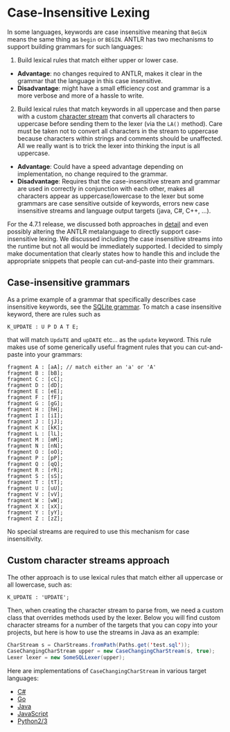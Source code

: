# Case-Insensitive Lexing

In some languages, keywords are case insensitive meaning that `BeGiN` means the same thing as `begin` or `BEGIN`. ANTLR has two mechanisms to support building grammars for such languages:

1. Build lexical rules that match either upper or lower case.
  * **Advantage**: no changes required to ANTLR, makes it clear in the grammar that the language in this case insensitive.
  * **Disadvantage**: might have a small efficiency cost and grammar is a more verbose and more of a hassle to write.

2. Build lexical rules that match keywords in all uppercase and then parse with a custom [character stream](https://github.com/antlr/antlr4/blob/master/runtime/Java/src/org/antlr/v4/runtime/CharStream.java) that converts all characters to uppercase before sending them to the lexer (via the `LA()` method). Care must be taken not to convert all characters in the stream to uppercase because characters within strings and comments should be unaffected. All we really want is to trick the lexer into thinking the input is all uppercase.
  * **Advantage**: Could have a speed advantage depending on implementation, no change required to the grammar.
  * **Disadvantage**: Requires that the case-insensitive stream and grammar are used in correctly in conjunction with each other, makes all characters appear as uppercase/lowercase to the lexer but some grammars are case sensitive outside of keywords, errors new case insensitive streams and language output targets (java, C#, C++, ...).

For the 4.7.1 release, we discussed both approaches in [detail](https://github.com/antlr/antlr4/pull/2046) and even possibly altering the ANTLR metalanguage to directly support case-insensitive lexing. We discussed including the case insensitive streams into the runtime but not all would be immediately supported. I decided to simply make documentation that clearly states how to handle this and include the appropriate snippets that people can cut-and-paste into their grammars.

## Case-insensitive grammars

As a prime example of a grammar that specifically describes case insensitive keywords, see the
[SQLite grammar](https://github.com/antlr/grammars-v4/blob/master/sqlite/SQLite.g4).  To match a case insensitive keyword, there are rules such as

```
K_UPDATE : U P D A T E;
```

that will match `UpdaTE` and `upDATE` etc... as the `update` keyword. This rule makes use of some generically useful fragment rules that you can cut-and-paste into your grammars:

```
fragment A : [aA]; // match either an 'a' or 'A'
fragment B : [bB];
fragment C : [cC];
fragment D : [dD];
fragment E : [eE];
fragment F : [fF];
fragment G : [gG];
fragment H : [hH];
fragment I : [iI];
fragment J : [jJ];
fragment K : [kK];
fragment L : [lL];
fragment M : [mM];
fragment N : [nN];
fragment O : [oO];
fragment P : [pP];
fragment Q : [qQ];
fragment R : [rR];
fragment S : [sS];
fragment T : [tT];
fragment U : [uU];
fragment V : [vV];
fragment W : [wW];
fragment X : [xX];
fragment Y : [yY];
fragment Z : [zZ];
```

No special streams are required to use this mechanism for case insensitivity.

## Custom character streams approach

The other approach is to use lexical rules that match either all uppercase or all lowercase, such as:

```
K_UPDATE : 'UPDATE';
```

Then, when creating the character stream to parse from, we need a custom class that overrides methods used by the lexer. Below you will find custom character streams for a number of the targets that you can copy into your projects, but here is how to use the streams in Java as an example:

```java
CharStream s = CharStreams.fromPath(Paths.get('test.sql'));
CaseChangingCharStream upper = new CaseChangingCharStream(s, true);
Lexer lexer = new SomeSQLLexer(upper);
```

Here are implementations of `CaseChangingCharStream` in various target languages:

* [C#](https://github.com/antlr/antlr4/blob/master/doc/resources/CaseChangingCharStream.cs)
* [Go](https://github.com/antlr/antlr4/blob/master/doc/resources/case_changing_stream.go)
* [Java](https://github.com/antlr/antlr4/blob/master/doc/resources/CaseChangingCharStream.java)
* [JavaScript](https://github.com/antlr/antlr4/blob/master/doc/resources/CaseChangingStream.js)
* [Python2/3](https://github.com/antlr/antlr4/blob/master/doc/resources/CaseChangingStream.py)
